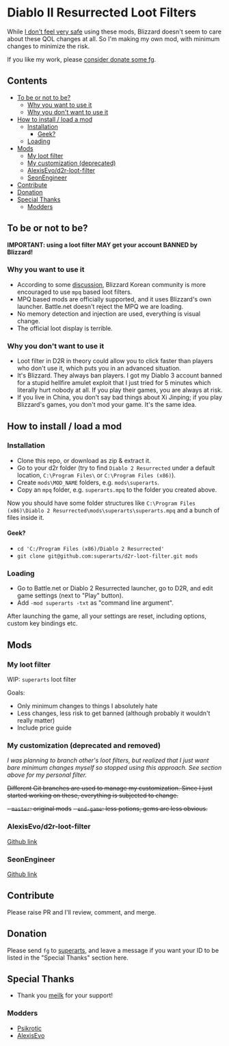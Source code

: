 # Diablo II Resurrected Loot Filters

While [I don't feel very safe](https://www.reddit.com/r/Diablo/comments/qt208l/if_you_are_using_a_loot_filter_it_may_not_be_as/) using these mods, Blizzard doesn't seem to care about these QOL changes at all. So I'm making my own mod, with minimum changes to minimize the risk.

If you like my work, please [consider donate some fg](#donation).

<!-- START doctoc generated TOC please keep comment here to allow auto update -->
<!-- DON'T EDIT THIS SECTION, INSTEAD RE-RUN doctoc TO UPDATE -->
## Contents

- [To be or not to be?](#to-be-or-not-to-be)
  - [Why you want to use it](#why-you-want-to-use-it)
  - [Why you don't want to use it](#why-you-dont-want-to-use-it)
- [How to install / load a mod](#how-to-install--load-a-mod)
  - [Installation](#installation)
    - [Geek?](#geek)
  - [Loading](#loading)
- [Mods](#mods)
  - [My loot filter](#my-loot-filter)
  - [My customization (deprecated)](#my-customization-deprecated)
  - [AlexisEvo/d2r-loot-filter](#alexisevod2r-loot-filter)
  - [SeonEngineer](#seonengineer)
- [Contribute](#contribute)
- [Donation](#donation)
- [Special Thanks](#special-thanks)
  - [Modders](#modders)

<!-- END doctoc generated TOC please keep comment here to allow auto update -->

## To be or not to be?

**IMPORTANT: using a loot filter MAY get your account BANNED by Blizzard!**

### Why you want to use it

- According to some [discussion](https://www.reddit.com/r/Diablo/comments/qedwxg/d2r_loot_filter_not_bannable/), Blizzard Korean community is more encouraged to use `mpq` based loot filters.
- MPQ based mods are officially supported, and it uses Blizzard's own launcher. Battle.net doesn't reject the MPQ we are loading.
- No memory detection and injection are used, everything is visual change.
- The official loot display is terrible.

### Why you don't want to use it

- Loot filter in D2R in theory could allow you to click faster than players who don't use it, which puts you in an advanced situation.
- It's Blizzard. They always ban players. I got my Diablo 3 account banned for a stupid hellfire amulet exploit that I just tried for 5 minutes which literally hurt nobody at all. If you play their games, you are always at risk.
- If you live in China, you don't say bad things about Xi Jinping; if you play Blizzard's games, you don't mod your game. It's the same idea.

## How to install / load a mod

### Installation

- Clone this repo, or download as zip & extract it.
- Go to your d2r folder (try to find `Diablo 2 Resurrected` under a default location, `C:\Program Files\` or `C:\Program Files (x86)`).
- Create `mods\MOD_NAME` folders, e.g. `mods\superarts`.
- Copy an `mpq` folder, e.g. `superarts.mpq` to the folder you created above.

Now you should have some folder structures like `C:\Program Files (x86)\Diablo 2 Resurrected\mods\superarts\superarts.mpq` and a bunch of files inside it.

#### Geek?

- `cd 'C:/Program Files (x86)/Diablo 2 Resurrected'`
- `git clone git@github.com:superarts/d2r-loot-filter.git mods`

### Loading

- Go to Battle.net or Diablo 2 Resurrected launcher, go to D2R, and edit game settings (next to "Play" button).
- Add `-mod superarts -txt` as "command line argument".

After launching the game, all your settings are reset, including options, custom key bindings etc.

## Mods

### My loot filter

WIP: `superarts` loot filter

Goals:

- Only minimum changes to things I absolutely hate
- Less changes, less risk to get banned (although probably it wouldn't really matter)
- Include price guide

### My customization (deprecated and removed)

*I was planning to branch other's loot filters, but realized that I just want bare minimum changes myself so stopped using this approach. See section above for my personal filter.*

~~Different Git branches are used to manage my customization. Since I just started working on these, everything is subjected to change.~~

~~- `master`: original mods~~
~~- `end-game`: less potions, gems are less obvious.~~

### AlexisEvo/d2r-loot-filter

[Github link](https://github.com/AlexisEvo/d2r-loot-filter)

### SeonEngineer

[Github link](https://github.com/SeonEngineer/D2R)

## Contribute

Please raise PR and I'll review, comment, and merge.

## Donation

Please send `fg` to [superarts](https://forums.d2jsp.org/user.php?i=1258378), and leave a message if you want your ID to be listed in the "Special Thanks" section here.

## Special Thanks

- Thank you [meilk](https://forums.d2jsp.org/pm.php?c=3&m=413611298) for your support!

### Modders

- [Psikrotic](https://www.nexusmods.com/diablo2resurrected/users/39479425)
- [AlexisEvo](https://github.com/AlexisEvo)
